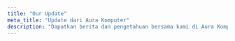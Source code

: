 ```yaml
---
title: "Our Update"
meta_title: "Update dari Aura Komputer"
description: "Dapatkan berita dan pengetahuan bersama kami di Aura Komputer Purwokerto"
---
```

